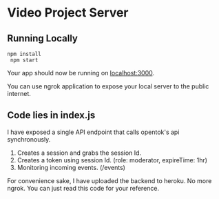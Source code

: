 # Video Project Server



## Running Locally
```
npm install
 npm start
```

Your app should now be running on [localhost:3000](http://localhost:3000/).

You can use ngrok application to expose your local server to the public internet.

## Code lies in index.js
I have exposed a single API endpoint that calls opentok's api synchronously.

1) Creates a session and grabs the session Id.
2) Creates a token using session Id. (role: moderator, expireTime: 1hr)
3) Monitoring incoming events. (/events)


For convenience sake, I have uploaded the backend to heroku. No more ngrok. 
You can just read this code for your reference.
